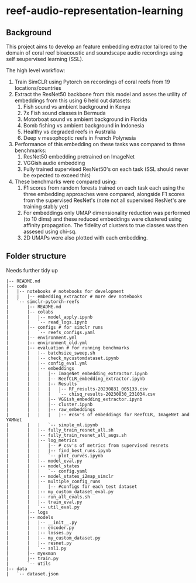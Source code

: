 
# reef-audio-representation-learning


## Background

This project aims to develop an feature embedding extractor tailored to the domain of coral reef bioacoustic and soundscape audio recordings using self seupervised learning (SSL).

The high level workflow:
1. Train SimCLR using Pytorch on recordings of coral reefs from 19 
locations/countries
1. Extract the ResNet50 backbone from this model and asses the utility of embeddings from this using 6 held out datasets:
    1. Fish sound vs ambient background in Kenya
    1. 7x Fish sound classes in Bermuda
    1. Motorboat sound vs ambient background in Florida
    1. Bomb fishing vs ambient background in Indonesia
    1. Healthy vs degraded reefs in Australia
    1. Deep v mesophoptic reefs in French Polynesia
1. Performance of this embedding on these tasks was compared to three benchmarks:
    1. ResNet50 embedding pretrained on ImageNet
    1. VGGish audio embedding
    1. Fully trained supervised ResNet50's on each task (SSL should never be expected to exceed this)
1. These benchmarks were compared using:
    1. F1 scores from random forests trained on each task each  using the three embedding approaches were compared, alongside F1 scores from the supervised ResNet's (note not all supervised ResNet's are training stably yet)
    1. For embeddings only UMAP dimensionality reduction was performed (to 10 dims) and these reduced embeddings were clustered using affinity propagation. The fidelity of clusters to true classes was then assesed using chi-sq.
    1. 2D UMAPs were also plotted with each embedding.
    
## Folder structure
Needs further tidy up
```
|-- README.md
|-- code
|   |-- notebooks # notebooks for development
|   |   |-- embedding_extractor # more dev notebooks
|   `-- simclr-pytorch-reefs
|       |-- README.md
|       |-- colabs
|       |   |-- model_apply.ipynb
|       |   `-- read_logs.ipynb
|       |-- configs # for simclr runs
|       |   `-- reefs_configs.yaml
|       |-- environment.yml
|       |-- environment_old.yml
|       |-- evaluation # for running benchmarks
|       |   |-- batchsize_sweep.sh
|       |   |-- check_mycustomdataset.ipynb
|       |   |-- config_eval.yml
|       |   |-- embeddings
|       |   |   |-- ImageNet_embedding_extractor.ipynb
|       |   |   |-- ReefCLR_embedding_extractor.ipynb
|       |   |   |-- Results
|       |   |   |   |-- RF_results-20230831_005133.csv
|       |   |   |   `-- chisq_results-20230830_231034.csv
|       |   |   |-- VGGish_embedding_extractor.ipynb
|       |   |   |-- cluster.ipynb
|       |   |   |-- raw_embeddings
|       |   |   |   |-- #csv's of embeddings for ReefCLR, ImageNet and YAMNet
|       |   |   `-- simple_ml.ipynb
|       |   |-- fully_train_resnet_all.sh
|       |   |-- fully_train_resnet_all_augs.sh
|       |   |-- log_metrics
|       |   |   |-- # csv's of metrics from supervised resnets
|       |   |   |-- find_best_runs.ipynb
|       |   |   `-- plot_curves.ipynb
|       |   |-- model_eval.py
|       |   |-- model_states
|       |   |   `-- config.yaml
|       |   |-- model_states_i2map_simclr
|       |   |-- multiple_config_runs
|       |   |   |-- #configs for each test dataset
|       |   |-- my_custom_dataset_eval.py
|       |   |-- run_all_evals.sh
|       |   |-- train_eval.py
|       |   `-- util_eval.py
|       |-- logs
|       |-- models
|       |   |-- __init__.py
|       |   |-- encoder.py
|       |   |-- losses.py
|       |   |-- my_custom_dataset.py
|       |   |-- resnet.py
|       |   `-- ssl1.py
|       |-- myexman
|       |-- train.py
|       `-- utils
|-- data
|   `-- dataset.json
```

